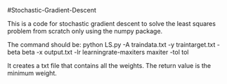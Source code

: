 #Stochastic-Gradient-Descent

This is a code for stochastic gradient descent to solve the least squares problem from scratch only using the numpy package.

The command should be:
python LS.py -A traindata.txt -y traintarget.txt -beta beta -x output.txt -lr learningrate-maxiters maxiter -tol tol

It creates a txt file that contains all the weights.
The return value is the minimum weight.
